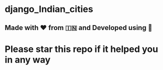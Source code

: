 # django_Indian_cities

## Made with ❤️ from 🇮🇳 and Developed using 🐍

# Please star this repo if it helped you in any way
